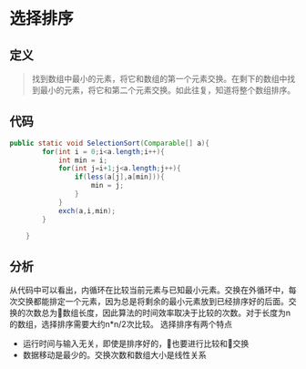 # 选择排序
## 定义
>找到数组中最小的元素，将它和数组的第一个元素交换。在剩下的数组中找到最小的元素，将它和第二个元素交换。如此往复，知道将整个数组排序。
## 代码
```java
public static void SelectionSort(Comparable[] a){
        for(int i = 0;i<a.length;i++){
            int min = i;
            for(int j=i+1;j<a.length;j++){
                if(less(a[j],a[min])){
                    min = j;
                }
            }
            exch(a,i,min);
        }

    }
```
## 分析
从代码中可以看出，内循环在比较当前元素与已知最小元素。交换在外循环中，每次交换都能排定一个元素，因为总是将剩余的最小元素放到已经排序好的后面。交换的次数总为数组长度，因此算法的时间效率取决于比较的次数。对于长度为n的数组，选择排序需要大约n*n/2次比较。
选择排序有两个特点
* 运行时间与输入无关，即使是排序好的，也要进行比较和交换
* 数据移动是最少的。交换次数和数组大小是线性关系
